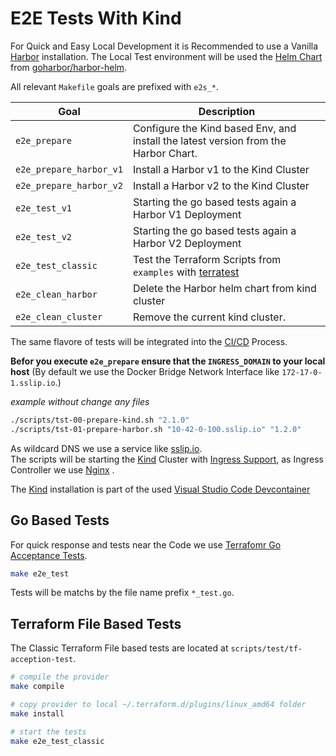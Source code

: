 # E2E Tests With Kind

For Quick and Easy Local Development it is Recommended to use a Vanilla [Harbor]() installation. The Local Test environment will be used the [Helm Chart](https://helm.sh/) from [goharbor/harbor-helm](https://github.com/goharbor/harbor-helm/releases).  

All relevant `Makefile` goals are prefixed with ```e2s_*```.

| Goal                    | Description                                                                                  |
|-------------------------|----------------------------------------------------------------------------------------------|
| `e2e_prepare`           | Configure the Kind based Env, and install the latest version from the Harbor Chart.          |
| `e2e_prepare_harbor_v1` | Install a Harbor v1 to the Kind Cluster                                                      |
| `e2e_prepare_harbor_v2` | Install a Harbor v2 to the Kind Cluster                                                      |
| `e2e_test_v1`           | Starting the go based tests again a Harbor V1 Deployment                                     |
| `e2e_test_v2`           | Starting the go based tests again a Harbor V2 Deployment                                     |
| `e2e_test_classic`      | Test the Terraform Scripts from `examples` with [terratest](https://terratest.gruntwork.io/) |
| `e2e_clean_harbor`      | Delete the Harbor helm chart from kind cluster                                               |
| `e2e_clean_cluster`     | Remove the current kind cluster.                                                             |

The same flavore of tests will be integrated into the [CI/CD](/guides/development/#cicd) Process.


**Befor you execute `e2e_prepare` ensure that the `INGRESS_DOMAIN` to your local host** (By default we use the Docker Bridge Network Interface like `172-17-0-1.sslip.io`.)

*example without change any files*
```bash
./scripts/tst-00-prepare-kind.sh "2.1.0"
./scripts/tst-01-prepare-harbor.sh "10-42-0-100.sslip.io" "1.2.0"
```

As wildcard DNS we use a service like [sslip.io](https://sslip.io/).  
The scripts will be starting the [Kind](https://kind.sigs.k8s.io) Cluster with [Ingress Support](https://kind.sigs.k8s.io/docs/user/ingress/), as Ingress Controller we use [Nginx](https://kind.sigs.k8s.io/docs/user/ingress/#ingress-nginx) .

The [Kind](https://kind.sigs.k8s.io) installation is part of the used [Visual Studio Code Devcontainer](/guides/development/#visual-studio-code-devcontainer)

## Go Based Tests

For quick response and tests near the Code we use [Terrafomr Go Acceptance Tests](https://www.terraform.io/docs/extend/testing/acceptance-tests/index.html).

```bash
make e2e_test
```

Tests will be matchs by the file name prefix `*_test.go`.

## Terraform File Based Tests

The Classic Terraform File based tests are located at `scripts/test/tf-acception-test`.

```bash
# compile the provider
make compile

# copy provider to local ~/.terraform.d/plugins/linux_amd64 folder
make install

# start the tests
make e2e_test_classic
```
